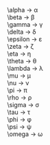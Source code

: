 \alpha   →  α      
\beta   →  β      
\gamma   →  γ      
\delta   →  δ  
\epsilon →  ε      
\zeta   →  ζ      
\eta     →  η      
\theta   →  θ  
\lambda  →  λ      
\mu     →  μ      
\nu      →  ν      
\pi      →  π  
\rho     →  ρ      
\sigma  →  σ      
\tau     →  τ     
\phi     →  φ  
\psi     →  ψ      
\omega  →  ω  

